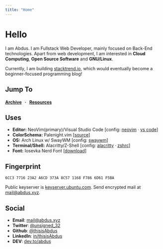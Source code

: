 ```yaml
---
title: "Home"
---
```


# Hello

I am Abdus. I am Fullstack Web Developer, mainly focused on Back-End
technologies. Apart from web development, I am interested in
**Cloud Computing**, **Open Source Software** and **GNU/Linux**.

Currently, I am building [stacktrend.io](https://stacktrend.io),
which would eventually become a beginner-focused programming blog!

## Jump To

#### [Archive](/blogs) &nbsp; &middot; &nbsp; [Resources](/resources)

## Uses

- **Editor:** NeoVim(primary)/Visual Studio Code
[config: [neovim](https://github.com/thisisabdus/dotfiles/blob/master/.config/nvim/init.vim)
&middot;
[vs code](https://github.com/thisisabdus/dotfiles/blob/master/vscode-settings.json)]
- **ColorSchema:** Palenight.vim [[source](https://github.com/drewtempelmeyer/palenight.vim)]
- **OS:** Arch Linux w/ SwayWM [config: [swaywm](https://github.com/thisisabdus/dotfiles/tree/master/.config/sway)]
- **Terminal/Shell:** Alacritty/Z-Shell
[config: [alacritty](https://github.com/thisisabdus/dotfiles/blob/master/.config/alacritty/alacritty.yml)
&middot;
[zshrc](https://github.com/thisisabdus/dotfiles/blob/master/.zshrc)]
- **Font:** Iosevka Nerd Font [[download](https://github.com/ryanoasis/nerd-fonts/tree/master/patched-fonts/Iosevka)]

## Fingerprint

```text
6CC3 7716 23A2 A6CD 373A 8C57 1168 F786 6D61 F5BA
```

Public keyserver is [keyserver.ubuntu.com](https://keyserver.ubuntu.com/pks/lookup?op=get&search=0xc03b78c0cda6c90e119e28e59427e08ef972834a).
Send encrypted mail at [mail@abdus.xyz](mailto:mail@abdus.xyz).

## Social

- **Email**: [mail@abdus.xyz](mailto:mail@abdus.xyz)
- **Twitter**: [@unsigned_32](https://twitter.com/@unsigned_32)
- **Github**: [@thisisAbdus](https://github.com/thisisabdus)
- **LinkedIn**: [in/thisisAbdus](https://www.linkedin.com/in/thisisabdus)
- **DEV**: [dev.to/abdus](https://dev.to/abdus)
